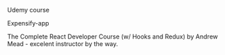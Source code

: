 Udemy course

Expensify-app

The Complete React Developer Course (w/ Hooks and Redux)
by Andrew Mead - excelent instructor by the way.

